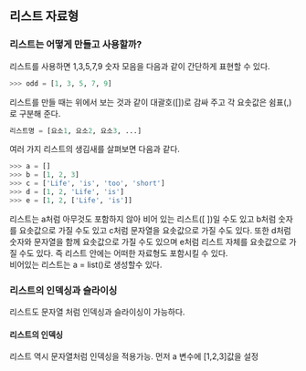 ## 리스트 자료형  

### 리스트는 어떻게 만들고 사용할까?  

리스트를 사용하면 1,3,5,7,9 숫자 모음을 다음과 같이 간단하게 표현할 수 있다.
```python
>>> odd = [1, 3, 5, 7, 9]
```
리스트를 만들 때는 위에서 보는 것과 같이 대괄호([])로 감싸 주고 각 요솟값은 쉼표(,)로 구분해 준다.  
```python
리스트명 = [요소1, 요소2, 요소3, ...]
```
여러 가지 리스트의 생김새를 살펴보면 다음과 같다.  
```python
>>> a = []
>>> b = [1, 2, 3]
>>> c = ['Life', 'is', 'too', 'short']
>>> d = [1, 2, 'Life', 'is']
>>> e = [1, 2, ['Life', 'is']]
```
리스트는 a처럼 아무것도 포함하지 않아 비어 있는 리스트([ ])일 수도 있고 b처럼 숫자를 요솟값으로 가질 수도 있고 c처럼 문자열을 요솟값으로 가질 수도 있다. 또한 d처럼 숫자와 문자열을 함께 요솟값으로 가질 수도 있으며 e처럼 리스트 자체를 요솟값으로 가질 수도 있다. 즉 리스트 안에는 어떠한 자료형도 포함시킬 수 있다.  
비어있는 리스트는 a = list()로 생성할수 있다.  

### 리스트의 인덱싱과 슬라이싱  
리스트도 문자열 처럼 인덱싱과 슬라이싱이 가능하다.  

#### 리스트의 인덱싱
리스트 역시 문자열처럼 인덱싱을 적용가능. 먼저 a 변수에 [1,2,3]값을 설정
